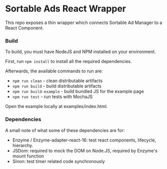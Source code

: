 # Sortable Ads React Wrapper

This repo exposes a thin wrapper which connects Sortable Ad Manager to a React Component.

### Build

To build, you must have NodeJS and NPM installed on your environment.

First, run `npm install` to install all the required dependencies.

Afterwards, the available commands to run are:

* `npm run clean` - clean distributable artifacts
* `npm run build` - build distributable artifacts
* `npm run build-example` - build bundled JS for the example page
* `npm run test` - run tests with MochaJS

Open the example locally at examples/index.html.

### Dependencies

A small note of what some of these dependencies are for:

* Enzyme / Enzyme-adapter-react-16: test react components, lifecycle, hierarchy.
* JSDom: required to mock the DOM on Node.JS, required by Enzyme's mount function
* Sinon: test timer related code synchronously